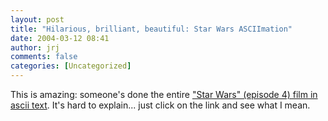```yaml
---
layout: post
title: "Hilarious, brilliant, beautiful: Star Wars ASCIImation"
date: 2004-03-12 08:41
author: jrj
comments: false
categories: [Uncategorized]
---
```

This is amazing: someone's done the entire <a href="http://www.asciimation.co.nz/" target="_blank">"Star Wars" (episode 4) film in ascii text</a>. It's hard to explain... just click on the link and see what I mean.
